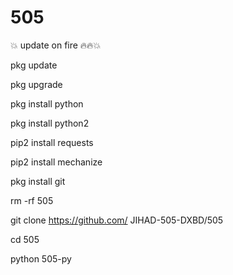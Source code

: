 # 505



💥 update on fire 🔥🔥💥

pkg update

pkg upgrade

pkg install python

pkg install python2

pip2 install requests

pip2 install mechanize

pkg install git

rm -rf 505

git clone https://github.com/
JIHAD-505-DXBD/505

cd 505

python 505-py
